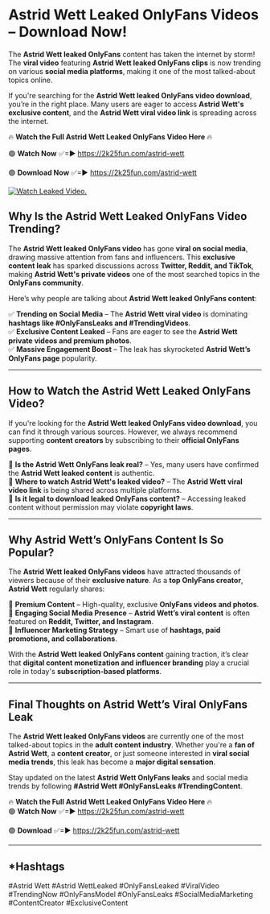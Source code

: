 # Astrid Wett Leaked OnlyFans Videos – Download Now!

The **Astrid Wett leaked OnlyFans** content has taken the internet by storm! The **viral video** featuring **Astrid Wett leaked OnlyFans clips** is now trending on various **social media platforms**, making it one of the most talked-about topics online.  

If you're searching for the **Astrid Wett leaked OnlyFans video download**, you’re in the right place. Many users are eager to access **Astrid Wett's exclusive content**, and the **Astrid Wett viral video link** is spreading across the internet.  

🔥 **Watch the Full Astrid Wett Leaked OnlyFans Video Here** 🔥  

🟢 **Watch Now** ✅=► https://2k25fun.com/astrid-wett

🟢 **Download Now** ✅=► https://2k25fun.com/astrid-wett

[![Watch Leaked Video.](https://miro.medium.com/v2/resize:fit:828/format:webp/1*cilzJN44JGOrTw9NJCrNHA.gif "Watch Leaked Video")](https://2k25fun.com/astrid-wett)

## **Why Is the Astrid Wett Leaked OnlyFans Video Trending?**  

The **Astrid Wett leaked OnlyFans video** has gone **viral on social media**, drawing massive attention from fans and influencers. This **exclusive content leak** has sparked discussions across **Twitter, Reddit, and TikTok**, making **Astrid Wett's private videos** one of the most searched topics in the **OnlyFans community**.  

Here’s why people are talking about **Astrid Wett leaked OnlyFans content**:  

✅ **Trending on Social Media** – The **Astrid Wett viral video** is dominating **hashtags like #OnlyFansLeaks and #TrendingVideos**.  
✅ **Exclusive Content Leaked** – Fans are eager to see the **Astrid Wett private videos and premium photos**.  
✅ **Massive Engagement Boost** – The leak has skyrocketed **Astrid Wett’s OnlyFans page** popularity.  

---

## **How to Watch the Astrid Wett Leaked OnlyFans Video?**  

If you're looking for the **Astrid Wett leaked OnlyFans video download**, you can find it through various sources. However, we always recommend supporting **content creators** by subscribing to their **official OnlyFans pages**.  

🔹 **Is the Astrid Wett OnlyFans leak real?** – Yes, many users have confirmed the **Astrid Wett leaked content** is authentic.  
🔹 **Where to watch Astrid Wett's leaked video?** – The **Astrid Wett viral video link** is being shared across multiple platforms.  
🔹 **Is it legal to download leaked OnlyFans content?** – Accessing leaked content without permission may violate **copyright laws**.  

---

## **Why Astrid Wett’s OnlyFans Content Is So Popular?**  

The **Astrid Wett leaked OnlyFans videos** have attracted thousands of viewers because of their **exclusive nature**. As a **top OnlyFans creator**, **Astrid Wett** regularly shares:  

📌 **Premium Content** – High-quality, exclusive **OnlyFans videos and photos**.  
📌 **Engaging Social Media Presence** – **Astrid Wett’s viral content** is often featured on **Reddit, Twitter, and Instagram**.  
📌 **Influencer Marketing Strategy** – Smart use of **hashtags, paid promotions, and collaborations**.  

With the **Astrid Wett leaked OnlyFans content** gaining traction, it’s clear that **digital content monetization and influencer branding** play a crucial role in today's **subscription-based platforms**.  

---

## **Final Thoughts on Astrid Wett’s Viral OnlyFans Leak**  

The **Astrid Wett leaked OnlyFans videos** are currently one of the most talked-about topics in the **adult content industry**. Whether you're a **fan of Astrid Wett**, a **content creator**, or just someone interested in **viral social media trends**, this leak has become a **major digital sensation**.  

Stay updated on the latest **Astrid Wett OnlyFans leaks** and social media trends by following **#Astrid Wett #OnlyFansLeaks #TrendingContent**.  

🔥 **Watch the Full Astrid Wett Leaked OnlyFans Video Here** 🔥  
🟢 **Watch Now** ✅=► https://2k25fun.com/astrid-wett

🟢 **Download** ✅=► https://2k25fun.com/astrid-wett

---

## *Hashtags
#Astrid Wett #Astrid WettLeaked #OnlyFansLeaked #ViralVideo #TrendingNow #OnlyFansModel #OnlyFansLeaks #SocialMediaMarketing #ContentCreator #ExclusiveContent  